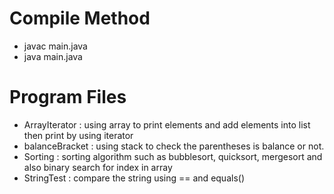 # Compile Method
- javac main.java
- java main.java

# Program Files
- ArrayIterator : using array to print elements and add elements into list then print by using iterator
- balanceBracket : using stack to check the parentheses is balance or not.
- Sorting : sorting algorithm such as bubblesort, quicksort, mergesort and also binary search for index in array
- StringTest : compare the string using == and equals()